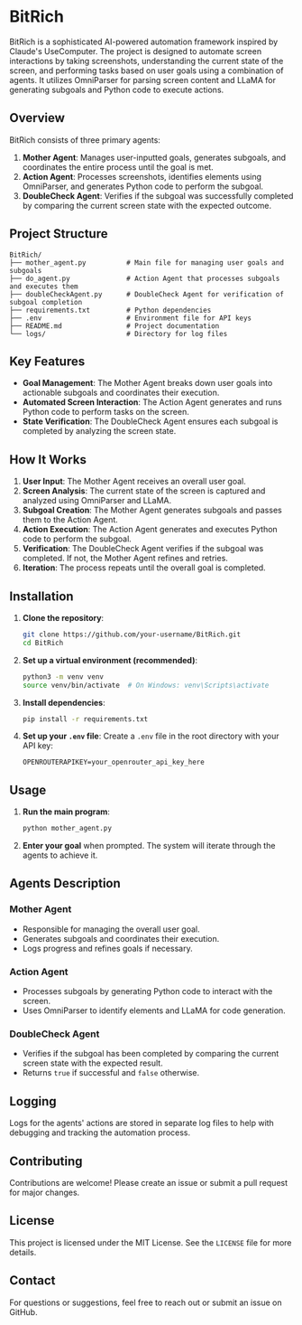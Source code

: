 # BitRich

BitRich is a sophisticated AI-powered automation framework inspired by Claude's UseComputer. The project is designed to automate screen interactions by taking screenshots, understanding the current state of the screen, and performing tasks based on user goals using a combination of agents. It utilizes OmniParser for parsing screen content and LLaMA for generating subgoals and Python code to execute actions.

## Overview

BitRich consists of three primary agents:

1. **Mother Agent**: Manages user-inputted goals, generates subgoals, and coordinates the entire process until the goal is met.
2. **Action Agent**: Processes screenshots, identifies elements using OmniParser, and generates Python code to perform the subgoal.
3. **DoubleCheck Agent**: Verifies if the subgoal was successfully completed by comparing the current screen state with the expected outcome.

## Project Structure

```
BitRich/
├── mother_agent.py          # Main file for managing user goals and subgoals
├── do_agent.py              # Action Agent that processes subgoals and executes them
├── doubleCheckAgent.py      # DoubleCheck Agent for verification of subgoal completion
├── requirements.txt         # Python dependencies
├── .env                     # Environment file for API keys
├── README.md                # Project documentation
└── logs/                    # Directory for log files
```

## Key Features

- **Goal Management**: The Mother Agent breaks down user goals into actionable subgoals and coordinates their execution.
- **Automated Screen Interaction**: The Action Agent generates and runs Python code to perform tasks on the screen.
- **State Verification**: The DoubleCheck Agent ensures each subgoal is completed by analyzing the screen state.

## How It Works

1. **User Input**: The Mother Agent receives an overall user goal.
2. **Screen Analysis**: The current state of the screen is captured and analyzed using OmniParser and LLaMA.
3. **Subgoal Creation**: The Mother Agent generates subgoals and passes them to the Action Agent.
4. **Action Execution**: The Action Agent generates and executes Python code to perform the subgoal.
5. **Verification**: The DoubleCheck Agent verifies if the subgoal was completed. If not, the Mother Agent refines and retries.
6. **Iteration**: The process repeats until the overall goal is completed.

## Installation

1. **Clone the repository**:
    ```bash
    git clone https://github.com/your-username/BitRich.git
    cd BitRich
    ```

2. **Set up a virtual environment (recommended)**:
    ```bash
    python3 -m venv venv
    source venv/bin/activate  # On Windows: venv\Scripts\activate
    ```

3. **Install dependencies**:
    ```bash
    pip install -r requirements.txt
    ```

4. **Set up your `.env` file**:
    Create a `.env` file in the root directory with your API key:
    ```
    OPENROUTERAPIKEY=your_openrouter_api_key_here
    ```

## Usage

1. **Run the main program**:
    ```bash
    python mother_agent.py
    ```

2. **Enter your goal** when prompted. The system will iterate through the agents to achieve it.

## Agents Description

### Mother Agent
- Responsible for managing the overall user goal.
- Generates subgoals and coordinates their execution.
- Logs progress and refines goals if necessary.

### Action Agent
- Processes subgoals by generating Python code to interact with the screen.
- Uses OmniParser to identify elements and LLaMA for code generation.

### DoubleCheck Agent
- Verifies if the subgoal has been completed by comparing the current screen state with the expected result.
- Returns `true` if successful and `false` otherwise.

## Logging

Logs for the agents' actions are stored in separate log files to help with debugging and tracking the automation process.

## Contributing

Contributions are welcome! Please create an issue or submit a pull request for major changes.

## License

This project is licensed under the MIT License. See the `LICENSE` file for more details.

## Contact

For questions or suggestions, feel free to reach out or submit an issue on GitHub.

